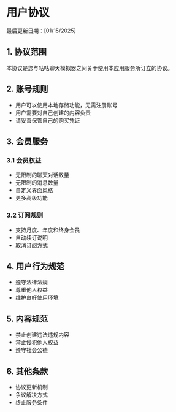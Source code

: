 # 用户协议

最后更新日期：[01/15/2025]

## 1. 协议范围
本协议是您与咕咕聊天模拟器之间关于使用本应用服务所订立的协议。

## 2. 账号规则
- 用户可以使用本地存储功能，无需注册账号
- 用户需要对自己创建的内容负责
- 请妥善保管自己的购买凭证

## 3. 会员服务
### 3.1 会员权益
- 无限制的聊天对话数量
- 无限制的消息数量
- 自定义界面风格
- 更多高级功能

### 3.2 订阅规则
- 支持月度、年度和终身会员
- 自动续订说明
- 取消订阅方式

## 4. 用户行为规范
- 遵守法律法规
- 尊重他人权益
- 维护良好使用环境

## 5. 内容规范
- 禁止创建违法违规内容
- 禁止侵犯他人权益
- 遵守社会公德

## 6. 其他条款
- 协议更新机制
- 争议解决方式
- 终止服务条件
